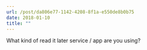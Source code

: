 ```yaml
---
url: /post/da806e77-1142-4208-8f1a-e550de8b0b75
date: 2018-01-10
title: ""
---
```


What kind of read it later service / app are you using?